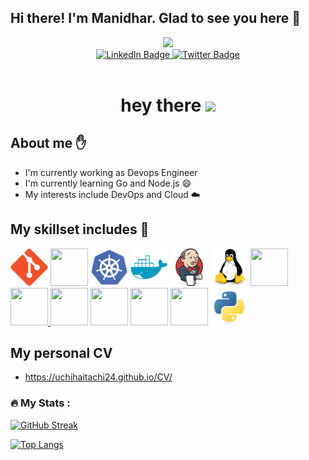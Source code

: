 ## Hi there! I'm Manidhar. Glad to see you here 👋 

<div id="header" align="center">
  <img src="https://media.giphy.com/media/M9gbBd9nbDrOTu1Mqx/giphy.gif" width="100"/>
  <div id="badges">
    <a href="https://www.linkedin.com/in/manidhar-anupoju-555726169">
      <img src="https://img.shields.io/badge/LinkedIn-blue?style=for-the-badge&logo=linkedin&logoColor=white" alt="LinkedIn Badge"/>
    </a>
    <a href="https://twitter.com/Manidhar2493">
      <img src="https://img.shields.io/badge/Twitter-blue?style=for-the-badge&logo=twitter&logoColor=white" alt="Twitter Badge"/>
    </a>
  </div>
  <img src="https://komarev.com/ghpvc/?username=manidharanupoju24&style=flat-square&color=blue" alt=""/>
  <h1>
    hey there
    <img src="https://media.giphy.com/media/hvRJCLFzcasrR4ia7z/giphy.gif" width="30px"/>
  </h1>
</div>

## About me :raised_hand:
  - I'm currently working as Devops Engineer
  - I'm currently learning Go and Node.js 😄
  - My interests include DevOps and Cloud :cloud:
  
 ## My skillset includes :panda_face:
 <a href="https://github.com/uchihaitachi24/uchihaitachi24"><img src="https://github.com/devicons/devicon/blob/master/icons/git/git-original.svg" width="60" height="60"></a> <a href="https://aws.amazon.com/"><img src="https://github.com/gilbarbara/logos/blob/main/logos/aws.svg" width="60" height="60"></a> <a href="https://kubernetes.io/"><img src="https://github.com/devicons/devicon/blob/master/icons/kubernetes/kubernetes-plain.svg" width="60" height="60"></a> <a href="https://www.docker.com/"><img src="https://github.com/devicons/devicon/blob/master/icons/docker/docker-plain.svg" width="60" height="60"></a> <a href="https://www.jenkins.io/"><img src="https://github.com/devicons/devicon/blob/master/icons/jenkins/jenkins-original.svg" width="60" height="60"></a> <a href="https://www.linux.org/"><img src="https://github.com/devicons/devicon/blob/master/icons/linux/linux-original.svg" width="60" height="60"></a> <a href="https://www.java.com/en/"><img src="https://cdn.jsdelivr.net/gh/devicons/devicon/icons/java/java-original.svg" width="60" height="60"></a> <!-- <a href="https://azure.microsoft.com/en-in/"><img src="https://cdn.jsdelivr.net/gh/devicons/devicon/icons/azure/azure-original-wordmark.svg" width="60" height="60"></a> <a href="https://www.python.org/">  <img src="https://cdn.jsdelivr.net/gh/devicons/devicon/icons/python/python-original.svg" width="60" height="60"></a> <img src="https://github.com/gilbarbara/logos/blob/main/logos/kafka.svg" width="60" height="60"> --> <a href="https://helm.sh/"><img src="https://github.com/gilbarbara/logos/blob/main/logos/helm.svg" width="60" height="60"> </a><img src="https://github.com/gilbarbara/logos/blob/main/logos/html-5.svg" width="60" height="60"></a> <img src="https://github.com/gilbarbara/logos/blob/main/logos/css-3.svg" width="60" height="60"></a> <img src="https://github.com/gilbarbara/logos/blob/main/logos/javascript.svg" width="60" height="60"> <img src="https://github.com/gilbarbara/logos/blob/main/logos/nodejs-icon.svg" width="60" height="60"> <img src="https://github.com/devicons/devicon/blob/master/icons/python/python-original.svg" width="60" height="60">
 
 <!--
 ## My work experience :computer:
  - Senior Software Engineer at [O.C.Tanner](https://www.octanner.com/)
  - DevOps Engineer at [Infinite Blue](https://infiniteblue.com/)
  - Senior Software Engineer at [Optum Global Solutions](https://www.optum.com/)
--> 
## My personal CV
  - https://uchihaitachi24.github.io/CV/
  

### :fire: My Stats :
[![GitHub Streak](http://github-readme-streak-stats.herokuapp.com?user=manidharanupoju24&theme=dark&background=000000)](https://git.io/streak-stats)

[![Top Langs](https://github-readme-stats.vercel.app/api/top-langs/?username=manidharanupoju24&layout=compact&theme=vision-friendly-dark)](https://github.com/anuraghazra/github-readme-stats)


  
<!--
**uchihaitachi24/uchihaitachi24** is a ✨ _special_ ✨ repository because its `README.md` (this file) appears on your GitHub profile.

Here are some ideas to get you started:

- 🔭 I’m currently working on ...
- 🌱 I’m currently learning ...
- 👯 I’m looking to collaborate on ...
- 🤔 I’m looking for help with ...
- 💬 Ask me about ...
- 📫 How to reach me: ...
- 😄 Pronouns: ...
- ⚡ Fun fact: ...
-->
